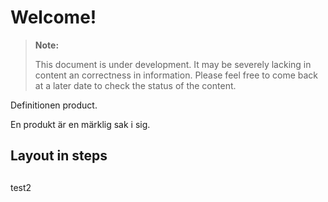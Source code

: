 Welcome!
===================


> **Note:**
> 
> This document is under development. It may be severely lacking in content an correctness in information. Please feel free to come back at a later date to check the status of the content.



Definitionen product.

En produkt är en märklig sak i sig.


## Layout in steps


## 
test2